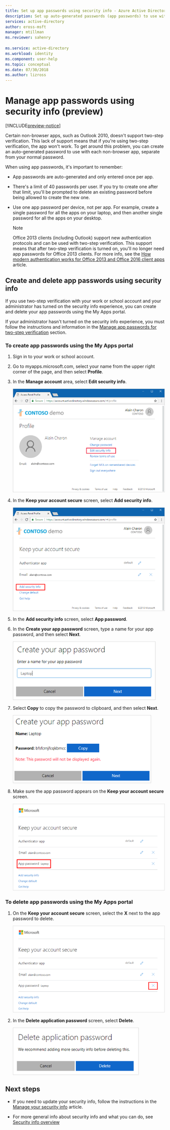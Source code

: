 ```yaml
---
title: Set up app passwords using security info - Azure Active Directory | Microsoft Docs
description: Set up auto-generated passwords (app passwords) to use with each non-browser app, separate from a normal password, using security info.
services: active-directory
author: eross-msft
manager: mtillman
ms.reviewer: sahenry

ms.service: active-directory
ms.workload: identity
ms.component: user-help
ms.topic: conceptual
ms.date: 07/30/2018
ms.author: lizross
---
```


# Manage app passwords using security info (preview)

[!INCLUDE[preview-notice](../../../includes/active-directory-end-user-preview-notice-security-info.md)]

Certain non-browser apps, such as Outlook 2010, doesn't support two-step verification. This lack of support means that if you're using two-step verification, the app won't work. To get around this problem, you can create an auto-generated password to use with each non-browser app, separate from your normal password.

When using app passwords, it's important to remember:

- App passwords are auto-generated and only entered once per app.

- There's a limit of 40 passwords per user. If you try to create one after that limit, you'll be prompted to delete an existing password before being allowed to create the new one.

- Use one app password per device, not per app. For example, create a single password for all the apps on your laptop, and then another single password for all the apps on your desktop.

    >[!Note]
    >Office 2013 clients (including Outlook) support new authentication protocols and can be used with two-step verification. This support means that after two-step verification is turned on, you'll no longer need app passwords for Office 2013 clients. For more info, see the [How modern authentication works for Office 2013 and Office 2016 client apps](https://support.office.com/article/how-modern-authentication-works-for-office-2013-and-office-2016-client-apps-e4c45989-4b1a-462e-a81b-2a13191cf517) article.

## Create and delete app passwords using security info

If you use two-step verification with your work or school account and your administrator has turned on the security info experience, you can create and delete your app passwords using the My Apps portal.

If your administrator hasn't turned on the security info experience, you must follow the instructions and information in the [Manage app passwords for two-step verification](multi-factor-authentication-end-user-app-passwords.md) section.

### To create app passwords using the My Apps portal

1. Sign in to your work or school account.

2. Go to myapps.microsoft.com, select your name from the upper right corner of the page, and then select **Profile**.

3. In the **Manage account** area, select **Edit security info**.

    ![Profile screen with Edit security info link highlighted](media/security-info/security-info-profile.png)

4. In the **Keep your account secure** screen, select **Add security info**.

    ![Security info screen with existing, editable info](media/security-info/security-info-edit-add-info.png)

5. In the **Add security info** screen, select **App password**.

6. In the **Create your app password** screen, type a name for your app password, and then select **Next**.

    ![Screen where you name your app password](media/security-info/security-info-name-app-password.png)

7. Select **Copy** to copy the password to clipboard, and then select **Next**.

    ![Screen with app password for copying](media/security-info/security-info-create-app-password.png)
    
8. Make sure the app password appears on the **Keep your account secure** screen.

    ![Keep secure screen, with app password](media/security-info/security-info-keep-secure-app-password.png)

### To delete app passwords using the My Apps portal

1. On the **Keep your account secure** screen, select the **X** next to the app password to delete.

    ![Keep secure screen, delete app password](media/security-info/security-info-keep-secure-delete-app-password.png)

2. In the **Delete application password** screen, select **Delete**.

    ![Delete app password screen](media/security-info/security-info-keep-secure-delete-app-password2.png)

## Next steps

- If you need to update your security info, follow the instructions in the [Manage your security info](security-info-manage-settings.md) article.

- For more general info about security info and what you can do, see [Security info overview](user-help-security-info-overview.md) 